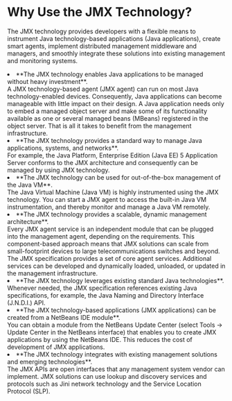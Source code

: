 
# Why Use the JMX Technology? 

The JMX technology provides developers with a flexible means to instrument Java technology-based applications (Java applications), create smart agents, implement distributed management middleware and managers, and smoothly integrate these solutions into existing management and monitoring systems.

<li>**The JMX technology enables Java applications to be managed without heavy investment**.<br />
A JMX technology-based agent (JMX agent) can run on most Java technology-enabled devices. Consequently, Java applications can become manageable with little impact on their design. A Java application needs only to embed a managed object server and make some of its functionality available as one or several managed beans (MBeans) registered in the object server. That is all it takes to benefit from the management infrastructure.</li>
<li>**The JMX technology provides a standard way to manage Java applications, systems, and networks**.<br />
For example, the Java Platform, Enterprise Edition (Java EE) 5 Application Server conforms to the JMX architecture and consequently can be managed by using JMX technology.</li>
<li>**The JMX technology can be used for out-of-the-box management of the Java VM**.<br />
The Java Virtual Machine (Java VM) is highly instrumented using the JMX technology. You can start a JMX agent to access the built-in Java VM instrumentation, and thereby monitor and manage a Java VM remotely.</li>
<li>**The JMX technology provides a scalable, dynamic management architecture**.<br />
Every JMX agent service is an independent module that can be plugged into the management agent, depending on the requirements. This component-based approach means that JMX solutions can scale from small-footprint devices to large telecommunications switches and beyond. The JMX specification provides a set of core agent services. Additional services can be developed and dynamically loaded, unloaded, or updated in the management infrastructure.</li>
<li>**The JMX technology leverages existing standard Java technologies**.<br />
Whenever needed, the JMX specification references existing Java specifications, for example, the Java Naming and Directory Interface (J.N.D.I.) API.</li>
<li>**The JMX technology-based applications (JMX applications) can be created from a NetBeans IDE module**.<br />
You can obtain a module from the NetBeans Update Center (select Tools -&gt; Update Center in the NetBeans interface) that enables you to create JMX applications by using the NetBeans IDE. This reduces the cost of development of JMX applications.</li>
<li>**The JMX technology integrates with existing management solutions and emerging technologies**.<br />
The JMX APIs are open interfaces that any management system vendor can implement. JMX solutions can use lookup and discovery services and protocols such as Jini network technology and the Service Location Protocol (SLP).</li>
